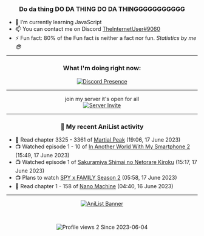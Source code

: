 <div align="center">

### Do da thing DO DA THING DO DA THINGGGGGGGGGGG
</div>

- 🌱 I’m currently learning JavaScript
- 📫 You can contact me on Discord [TheInternetUser#9060](https://discord.com/users/534117072796385300)
- ⚡ Fun fact: 80% of the Fun fact is neither a fact nor fun. _Statistics by me 😎_
<hr>

<div align="center">

### What I'm doing right now:
[![Discord Presence](https://lanyard.cnrad.dev/api/534117072796385300)](https://discord.com/users/534117072796385300)
<hr>

join my server it's open for all <br>
[![Server Invite](https://invidget.switchblade.xyz/bfYgVHxrSs)](https://discord.gg/bfYgVHxrSs)

<hr>
  
### 🌸 My recent AniList activity

</div>

<!-- ANILIST_ACTIVITY:start -->

-   📖 Read chapter 3325 - 3361 of [Martial Peak](https://anilist.co/manga/104494) (19:06, 17 June 2023)
-   📺 Watched episode 1 - 10 of [In Another World With My Smartphone 2](https://anilist.co/anime/147571) (15:49, 17 June 2023)
-   📺 Watched episode 1 of [Sakuramiya Shimai no Netorare Kiroku](https://anilist.co/anime/108411) (15:17, 17 June 2023)
-   📺 Plans to watch [SPY x FAMILY Season 2](https://anilist.co/anime/158927) (05:58, 17 June 2023)
-   📖 Read chapter 1 - 158 of [Nano Machine](https://anilist.co/manga/120980) (04:40, 16 June 2023)

<!-- ANILIST_ACTIVITY:end -->
<hr>

<div align="center">

[![AniList Banner](https://img.anili.st/User/929966)](https://anilist.co/user/TheInternetUser)

<!-- ![Profile views](https://gpvc.arturio.dev/TheInternetUse7) Since 2023-01-09 -->
<br>

![Profile views 2](https://eng8ov7sekpf7ov.m.pipedream.net) Since 2023-06-04

</div>
